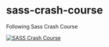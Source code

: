 # sass-crash-course
Following Sass Crash Course

[![SASS Crash Course](http://img.youtube.com/vi/YOUTUBE_VIDEO_ID_HERE/0.jpg)](https://www.youtube.com/watch?v=nu5mdN2JIwM&t=858s "Video Title")
